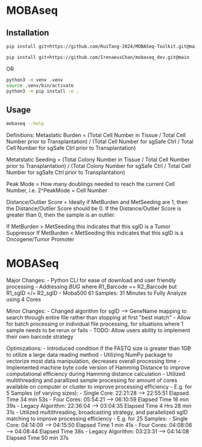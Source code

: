 # MOBAseq

## Installation

```bash
pip install git+https://github.com/RuiTang-2024/MOBASeq-Toolkit.git@main

pip install git+https://github.com/IrenaeusChan/mobaseq_dev.git@main
```

OR

```bash
python3 -m venv .venv
source .venv/bin/activate
python3 -m pip install -e .
```

## Usage

```bash
mobaseq --help
```

Definitions:
Metastatic Burden = (Total Cell Number in Tissue / Total Cell Number prior to Transplantation) / (Total Cell Number for sgSafe Ctrl / Total Cell Number for sgSafe Ctrl prior to Transplantation)

Metatstatic Seeding = (Total Colony Number in Tissue / Total Cell Number prior to Transplantation) / (Total Colony Number for sgSafe Ctrl / Total Cell Number for sgSafe Ctrl prior to Transplantation)

Peak Mode = How many doublings needed to reach the current Cell Number, i.e. 2^PeakMode = Cell Number

Distance/Outlier Score = Ideally if MetBurden and MetSeeding are 1, then the Distance/Outlier Score should be 0. If the Distance/Outlier Score is greater than 0, then the sample is an outlier.

If MetBurden > MetSeeding this indicates that this sgID is a Tumor Suppressor
If MetBurden < MetSeeding this indicates that this sgID is a Oncogene/Tumor Promoter

MOBASeq
=======
Major Changes:
    - Python CLI for ease of download and user friendly processing
    - Addressing *BUG* where R1_Barcode == R2_Barcode but R1_sgID =/= R2_sgID
    - Moba500 61 Samples: 31 Minutes to Fully Analyze using 4 Cores

Minor Changes:
    - Changed algorithm for sgID --> GeneName mapping to search through entire file rather than stopping at first "best match"
    - Allow for batch processing or individual file processing, for situations where 1 sample needs to be rerun or fails
    - TODO: Allow users ability to implement their own barcode strategy

Optimizations:
    - Introduced condition if the FASTQ size is greater than 1GB to utilize a large data reading method
    - Utilizing NumPy package to vectorize most data manipulation, decreases overall processing time
    - Implemented machine byte code version of Hamming Distance to improve computational efficiency during Hamming distance calculation
    - Utilized multithreading and parallized sample processing for amount of cores available on computer or cluster to improve processing efficiency
        - E.g. for 5 Samples (of varying sizes):
            - Single Core: 22:21:28 --> 22:55:51 Elapsed Time 34 min 53s
            - Four Cores: 05:54:21 --> 06:10:59 Elapsed Time 16 min 39s
            - Legacy Algorithm: 22:36:04 --> 03:04:35 Elapsed Time 4 Hrs 28 min 31s
    - Utilized multithreading, broadcasting strategy, and parallelized sgID matching to improve processing efficiency
        - E.g. for 25 Samples:
            - Single Core: 04:14:09 --> 04:15:50 Elapsed Time 1 min 41s
            - Four Cores: 04:08:06 --> 04:08:44 Elapsed Time 38s
            - Legacy Algorithm: 03:23:31 --> 04:14:08 Elapsed Time 50 min 37s

